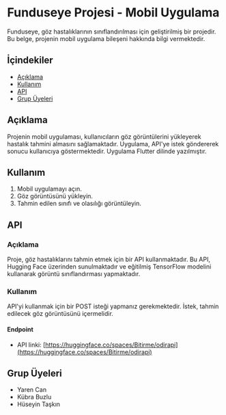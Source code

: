 # Funduseye Projesi - Mobil Uygulama

Funduseye, göz hastalıklarının sınıflandırılması için geliştirilmiş bir projedir. Bu belge, projenin mobil uygulama bileşeni hakkında bilgi vermektedir.

## İçindekiler
- [Açıklama](#açıklama)
- [Kullanım](#kullanım)
- [API](#api)
- [Grup Üyeleri](#grup-üyeleri)

## Açıklama
Projenin mobil uygulaması, kullanıcıların göz görüntülerini yükleyerek hastalık tahmini almasını sağlamaktadır. Uygulama, API'ye istek göndererek sonucu kullanıcıya göstermektedir. Uygulama Flutter dilinde yazılmıştır.

## Kullanım
1. Mobil uygulamayı açın.
2. Göz görüntüsünü yükleyin.
3. Tahmin edilen sınıfı ve olasılığı görüntüleyin.

## API

### Açıklama
Proje, göz hastalıklarını tahmin etmek için bir API kullanmaktadır. Bu API, Hugging Face üzerinden sunulmaktadır ve eğitilmiş TensorFlow modelini kullanarak görüntü sınıflandırması yapmaktadır.

### Kullanım
API'yi kullanmak için bir POST isteği yapmanız gerekmektedir. İstek, tahmin edilecek göz görüntüsünü içermelidir.

#### Endpoint
- API linki: [https://huggingface.co/spaces/Bitirme/odirapi](https://huggingface.co/spaces/Bitirme/odirapi)

## Grup Üyeleri
- Yaren Can
- Kübra Buzlu
- Hüseyin Taşkın

